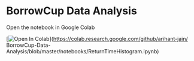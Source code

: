 # BorrowCup Data Analysis

Open the notebook in Google Colab

[![Open In Colab](https://colab.research.google.com/assets/colab-badge.svg)](https://colab.research.google.com/github/arihant-jain/
BorrowCup-Data-Analysis/blob/master/notebooks/ReturnTimeHistogram.ipynb)
